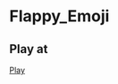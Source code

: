 # Flappy_Emoji
## Play at
[Play]([https://link-url-here.org](https://bkv15.github.io/Flappy_Emoji/))

